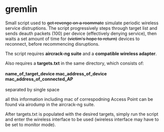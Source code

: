 # gremlin

Small script used to <strike>get revenge on a roommate</strike> simulate periodic wireless service distruptions.
The script progressively steps through target list and sends deauth packets (100) per device (effectively
denying service), then waits a set amount of time for <strike>(victim's hope to return)</strike> devices
to reconnect, before recommencing disruptions.

The script requires <b>aircrack-ng suite</b> and a <b>compatible wireless adapter</b>.

Also requires a <b>targets.txt</b> in the same directory, which consists of:
<br>
<br>
<b>name_of_target_device mac_address_of_device mac_address_of_connected_AP</b>
<br>
<br>
separated by single space

all this information including mac of correspodning Access Point can be found via airodump
in the aircrack-ng suite.

After targets.txt is populated with the desired targets, simply run the script and enter
the wireless interface to be used (wireless interface may have to be set to monitor mode).
